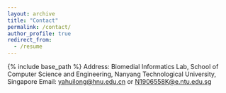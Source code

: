 ```yaml
---
layout: archive
title: "Contact"
permalink: /contact/
author_profile: true
redirect_from:
  - /resume
---
```


{% include base_path %}
Address: Biomedial Informatics Lab, School of Computer Science and Engineering, Nanyang Technological University, Singapore
Email: <yahuilong@hnu.edu.cn> or <N1906558K@e.ntu.edu.sg>
